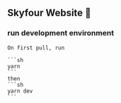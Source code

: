 ## Skyfour Website 💫

### run development environment

    On first pull, run

    ```sh
    yarn
    ```
    then
    ```sh
    yarn dev
    ```